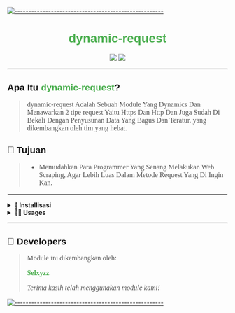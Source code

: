 <!DOCTYPE html>
<html>
<body>
  
<!-- Header dengan Divider -->
[![-----------------------------------------------------](https://raw.githubusercontent.com/andreasbm/readme/master/assets/lines/colored.png)](#table-of-contents)
<h1 style="text-align: center; font-family: Arial, sans-serif; color: #4CAF50;">dynamic-request</h1>

<!-- Badge -->
<p style="text-align: center;">
  <img src="https://img.shields.io/badge/AUTHOR-Selxyz-green.svg?style=for-the-badge&logo=github">
  <img src="https://img.shields.io/badge/AIOS-green.svg?style=for-the-badge&logo=apple">
</p>
<hr style="border: 1px solid #ddd;">

<!-- Apa Itu Aios -->
<h2 style="font-family: Arial, sans-serif;">Apa Itu <span style="color: #4CAF50;">dynamic-request</span>?</h2>
<blockquote style="font-size: 16px; font-family: Georgia, serif; color: #555;">
  dynamic-request Adalah Sebuah Module Yang Dynamics Dan Menawarkan 2 tipe request Yaitu Https Dan Http Dan Juga Sudah Di Bekali Dengan Penyusunan Data Yang Bagus Dan Teratur.</strong> yang dikembangkan oleh tim yang hebat.
</blockquote>

<!-- Tujuan -->
<h2 style="font-family: Arial, sans-serif;">🎯 Tujuan</h2>
<blockquote style="font-size: 16px; font-family: Georgia, serif; color: #555;">
  <ul>
    <li>Memudahkan Para Programmer Yang Senang Melakukan Web Scraping, Agar Lebih Luas Dalam Metode Request Yang Di Ingin Kan.</li>
  </ul>
</blockquote>
<hr style="border: 1px solid #ddd;">

<!-- Install dan Penggunaan -->
<details>
  <summary><strong>💾 Installisasi</strong></summary>

```bash
npm i dynamic-request
```

</details>
<details>
  <summary><strong>👨‍💻 Usages</strong></summary>
  
 ```javascript
const request = require('dynamic-request');

// Request menggunakan HTTPS
(async () => {
  try {
    const response = await request({
      request: 'https', // Memilih HTTPS
      method: 'GET',
      hostname: 'api.example.com',
      path: '/v1/data',
      headers: {
        'Authorization': 'Bearer your-token',
        'Accept': 'application/json',
      },
    });

    console.log('Response Data (HTTPS):', response);
  } catch (error) {
    console.error('Error (HTTPS):', error);
  }
})();

const request = require('dynamic-request');

// Request menggunakan HTTP
(async () => {
  try {
    const response = await request({
      request: 'http', // Memilih HTTP
      method: 'GET',
      hostname: 'example.com',
      path: '/',
      headers: {
        'Accept': 'text/html', // Meminta HTML
      },
    });

    console.log('Response Data (HTTP):', response);
  } catch (error) {
    console.error('Error (HTTP):', error);
  }
})();
 ```
</details>
<hr style="border: 1px solid #ddd;">
<!-- Developers --> 
<h2 style="font-family: Arial, sans-serif;">👥 Developers</h2> 
<blockquote style="font-size: 16px; font-family: Georgia, serif; color: #555;"> <p>Module ini dikembangkan oleh:</p>
<p><a href="https://wa.me/6282181938329" style="color: #4CAF50; text-decoration: none;"><strong>Selxyzz</strong></a></p> 
<p><em>Terima kasih telah menggunakan module kami!</em></p> 
</blockquote> 
<!-- Footer Divider -->

[![-----------------------------------------------------](https://raw.githubusercontent.com/andreasbm/readme/master/assets/lines/colored.png)](#table-of-contents)
